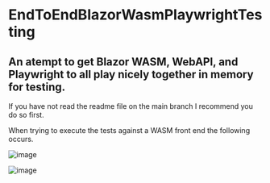# EndToEndBlazorWasmPlaywrightTesting
## An atempt to get Blazor WASM, WebAPI, and Playwright to all play nicely together in memory for testing.

If you have not read the readme file on the main branch I recommend you do so first. 

When trying to execute the tests against a WASM front end the following occurs. 

![image](https://user-images.githubusercontent.com/18427214/202768394-7450ca34-435b-4170-9ce4-95ed62b283c9.png)

![image](https://user-images.githubusercontent.com/18427214/202768452-37fe3282-6cb9-4fc9-9bcc-db944ca4a393.png)
